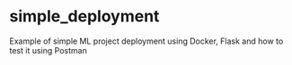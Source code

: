 # simple_deployment
Example of simple ML project deployment using Docker, Flask and how to test it using Postman
